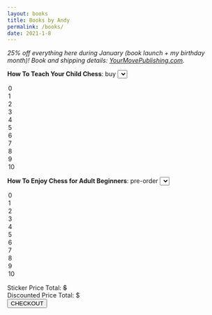 ```yaml
---
layout: books
title: Books by Andy
permalink: /books/
date: 2021-1-8
---
```


_25% off everything here during January (book launch + my birthday month)! Book and shipping details: [YourMovePublishing.com](https://yourmovepublishing.com)._

**How To Teach Your Child Chess**: buy <select name="teach-copies" id="teach-copies" onchange="updatePrices()">
  <option value="0">0</option>
  <option value="1" selected="selected">1</option>
  <option value="2">2</option>
  <option value="3">3</option>
  <option value="4">4</option>
  <option value="5">5</option>
  <option value="6">6</option>
  <option value="7">7</option>
  <option value="5">8</option>
  <option value="6">9</option>
  <option value="7">10</option>
</select>

**How To Enjoy Chess for Adult Beginners**: pre-order <select name="enjoy-copies" id="enjoy-copies" onchange="updatePrices()">
  <option value="0">0</option>
  <option value="1" selected="selected">1</option>
  <option value="2">2</option>
  <option value="3">3</option>
  <option value="4">4</option>
  <option value="5">5</option>
  <option value="6">6</option>
  <option value="7">7</option>
  <option value="5">8</option>
  <option value="6">9</option>
  <option value="7">10</option>
</select>

Sticker Price Total: <strike>$<span id="orig-price"></span><br></strike>
Discounted Price Total: $<span id="discount-price"></span><br>
<button id="checkout-btn" onclick="checkout()">CHECKOUT</button> <span id="redirect" style="display:none;">redirecting</span>
<!--<div style="text-align:right;"><button style="text-align:right;">checkout</button></div>-->

<script>
  function updatePrices(){
    var n_teach = document.getElementById("teach-copies").value;
    var n_enjoy = document.getElementById("enjoy-copies").value;
    var shipping = 0;
    if (n_teach >=1){
      shipping = 6.04;
    }
    var orig_total = n_teach * 18.95  + shipping + n_enjoy * 19.99;
    document.getElementById("orig-price").innerHTML = orig_total.toFixed(2);
    document.getElementById("discount-price").innerHTML = (orig_total * 0.75).toFixed(2);
    return;
  }

  function redirectDots() {
    var max_dots = 15;

    var cta_button = document.getElementById('checkout-btn');
    var cta_replace = document.getElementById('redirect');

    cta_button.style.display = "none";
    cta_replace.style.display = "inline-block";

    var dot_count = 0;
    var dotTrigger = setInterval(loadDots, 333);
    function loadDots() {
      if (dot_count >= max_dots){
        stopDots();
        return;
      }
      cta_replace.innerHTML += ' .';
      dot_count += 1;
      return;
    }
    function stopDots(){
      clearInterval(dotTrigger);
      cta_replace.innerHTML = 'Redirecting';
      cta_button.style.display = "inline-block";
      cta_replace.style.display = "none";
      return;
    }
    return;
  }

  function checkout(){
    redirectDots();
    var stripe = Stripe('pk_live_51I4z07DmqJwbTDJD2MyELRnWhxe0lFQnO9wyCAdAq0OfTXiKqHkj8e5j98AezGqPX9r2NSUWzNfQG7lUEdp9cmu400kpwTjeAs');
    var n_teach = parseInt(document.getElementById("teach-copies").value);
    var n_enjoy = parseInt(document.getElementById("enjoy-copies").value);
    var n_shipping = 0;
    if (n_teach >=1){
      n_shipping = 1;
      if (n_enjoy >=1){
        // all items
        stripe.redirectToCheckout({
          lineItems: [{price: 'price_1I7A1YDmqJwbTDJDI0zmuBO5', quantity: n_teach}, {price: 'price_1I7A38DmqJwbTDJDpGNR3TD2', quantity: n_shipping}, {price: 'price_1I79xDDmqJwbTDJD6WBJcO8T', quantity: n_enjoy}],
          mode: 'payment',
          successUrl: 'https://yourmovepublishing.com/success.html',
          cancelUrl: 'https://andytrattner.com/books',
          shippingAddressCollection: {
            allowedCountries: ['US'],
          },
          billingAddressCollection: 'auto'
        }).then(function (result) {
          if (result.error) {
            alert('Error: ' + `result.error.message`);
          }
        });
      } else {
        // just teach book
        stripe.redirectToCheckout({
          lineItems: [{price: 'price_1I7A1YDmqJwbTDJDI0zmuBO5', quantity: n_teach}, {price: 'price_1I7A38DmqJwbTDJDpGNR3TD2', quantity: n_shipping}],
          mode: 'payment',
          successUrl: 'https://yourmovepublishing.com/success.html',
          cancelUrl: 'https://andytrattner.com/books',
          shippingAddressCollection: {
            allowedCountries: ['US'],
          },
          billingAddressCollection: 'auto'
        }).then(function (result) {
          if (result.error) {
            alert('Error: ' + `result.error.message`);
          }
        });
      }
    } else {
      if (n_enjoy >=1){
        // just n_enjoy book
        stripe.redirectToCheckout({
          lineItems: [{price: 'price_1I79xDDmqJwbTDJD6WBJcO8T', quantity: n_enjoy}],
          mode: 'payment',
          successUrl: 'https://yourmovepublishing.com/success.html',
          cancelUrl: 'https://andytrattner.com/books',
          shippingAddressCollection: {
            allowedCountries: ['US'],
          },
          billingAddressCollection: 'auto'
        }).then(function (result) {
          if (result.error) {
            alert('Error: ' + `result.error.message`);
          }
        });
      } else {
        alert('no items selected');
      }
    }

    return;
  }

  $( document ).ready(function() {
    updatePrices();
  });


</script>
